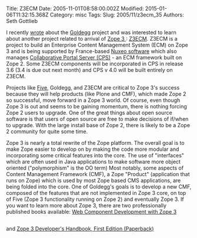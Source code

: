 Title: Z3ECM
Date: 2005-11-01T08:58:00.002Z
Modified: 2015-01-06T11:32:15.368Z
Category: misc
Tags: 
Slug: 2005/11/z3ecm_35
Authors: Seth Gottlieb

I recently [wrote](http://contenthere.blogspot.com/2005/10/goldegg.html) about the [Goldegg](http://www.goldeggstack.org/) project and was interested to learn about another project related to arrival of [Zope 3 ](http://www.zope.org/DevHome/Wikis/DevSite/Projects/ComponentArchitecture/FrontPage): [Z3ECM](http://www.z3ecm.org/). Z3ECM is a project to build an Enterprise Content Management System (ECM) on Zope 3 and is being supported by France-based [Nuxeo software](http://www.nuxeo.com/en) which also manages [Collaborative Portal Server (CPS)](http://www.cps-project.org/) - an ECM framework built on Zope 2. Some Z3ECM components will be incorporated in CPS in release 3.6 (3.4 is due out next month) and CPS v 4.0 will be built entirely on Z3ECM.   

Projects like [Five](http://codespeak.net/z3/five/), Goldegg, and Z3ECM are critical to Zope 3's success because they will help products (like Plone and CMF), which made Zope 2 so successful, move forward in a Zope 3 world. Of course, even though Zope 3 is out and seems to be gaining momentum, there is nothing forcing Zope 2 users to upgrade. One of the great things about open source software is that users of open source are free to make decisions of if/when to upgrade. With the large install base of Zope 2, there is likely to be a Zope 2 community for quite some time.  

Zope 3 is nearly a total rewrite of the Zope platform. The overall goal is to make Zope easier to develop on by making the code more modular and incorporating some critical features into the core. The use of "interfaces" which are often used in Java applications to make software more object oriented ("polymorphism" is the OO term) Most notably, some aspects of Content Management Framework (CMF), a Zope "Product" (application that runs on Zope) which is used by most Zope based CMS applications, are being folded into the core. One of Goldegg's goals is to develop a new CMF, composed of the features that are not implemented in Zope 3 core, on top of Five (Zope 3 functionality running on Zope 2) and eventually Zope 3. If you want to learn more about Zope 3, there are two professionally published books available: [Web Component Development with Zope 3](http://www.amazon.com/exec/obidos/redirect?link_code=ur2&amp;camp=1789&amp;tag=contenthere-20&amp;creative=9325&amp;path=http://www.amazon.com/gp/product/3540223592?v=glance%26n=283155%26n=507846%26s=books%26v=glance)

<img alt="" border="0" height="1" src="http://www.assoc-amazon.com/e/ir?t=contenthere-20&amp;l=ur2&amp;o=1" style="border:none !important; margin:0px !important;" width="1"/>

 and [Zope 3 Developer's Handbook, First Edition (Paperback)](http://www.amazon.com/exec/obidos/redirect?link_code=ur2&amp;camp=1789&amp;tag=contenthere-20&amp;creative=9325&amp;path=http://www.amazon.com/gp/product/0672326175?v=glance%26n=283155%26n=507846%26s=books%26v=glance)

<img alt="" border="0" height="1" src="http://www.assoc-amazon.com/e/ir?t=contenthere-20&amp;l=ur2&amp;o=1" style="border:none !important; margin:0px !important;" width="1"/>

  

